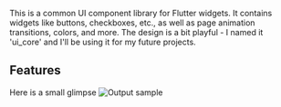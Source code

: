 <!--
This README describes the package. If you publish this package to pub.dev,
this README's contents appear on the landing page for your package.

For information about how to write a good package README, see the guide for
[writing package pages](https://dart.dev/tools/pub/writing-package-pages).

For general information about developing packages, see the Dart guide for
[creating packages](https://dart.dev/guides/libraries/create-packages)
and the Flutter guide for
[developing packages and plugins](https://flutter.dev/to/develop-packages).
-->

This is a common UI component library for Flutter widgets. It contains widgets like buttons, checkboxes, etc., as well as page animation transitions, colors, and more. The design is a bit playful - I named it 'ui_core' and I'll be using it for my future projects.

## Features

Here is a small glimpse
![Output sample](https://github.com/ajasmin/camstudio-mousedown-highlight/raw/master/android_vid_test.gif)
